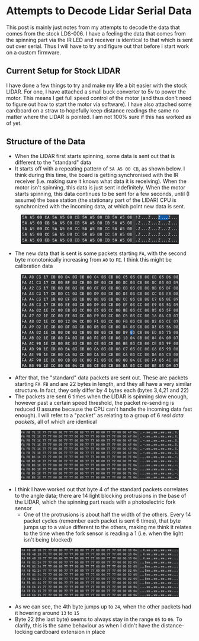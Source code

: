 # Attempts to Decode Lidar Serial Data
This post is mainly just notes from my attempts to decode the data that comes from the stock LDS-006. I have a feeling the data that comes from the spinning part via the IR LED and receiver is identical to that which is sent out over serial. Thus I will have to try and figure out that before I start work on a custom firmware.

## Current Setup for Stock LIDAR
I have done a few things to try and make my life a bit easier with the stock LIDAR. For one, I have attached a small buck converter to 5v to power the motor. This means I get full speed control of the motor (and thus don't need to figure out how to start the motor via software). I have also attached some cardboard on a straw to hopefully keep distance readings the same no matter where the LIDAR is pointed. I am not 100% sure if this has worked as of yet.

## Structure of the Data
- When the LIDAR first starts spinning, some data is sent out that is different to the "standard" data
- It starts off with a repeating pattern of `5A A5 00 CB`, as shown below. I think during this time, the board is getting synchronised with the IR receiver (i.e. making sure it knows what data it is receiving). When the motor isn't spinning, this data is just sent indefinitely. When the motor starts spinning, this data continues to be sent for a few seconds, until (I assume) the base station (the stationary part of the LIDAR) CPU is synchronized with the incoming data, at which point new data is sent.

<figure>
<img width="500" src="../Images/firstData.png" alt="" style="border:1px solid black;"/>
<figcaption style="font-style: italic;">
</figcaption>
</figure>

- The new data that is sent is some packets starting `FA`, with the second byte monotonically increasing from `A0` to `FE`. I think this might be calibration data

<figure>
<img width="500" src="../Images/secondData.png" alt="" style="border:1px solid black;"/>
<figcaption style="font-style: italic;">
</figcaption>
</figure>

- After that, the "standard" data packets are sent out. These are packets starting `FA FB` and are 22 bytes in length, and they all have a very similar structure. In fact, they only differ by 4 bytes each (bytes 3,4,21 and 22)
- The packets are sent 6 times when the LIDAR is spinning slow enough, however past a certain speed threshold, the packet re-sending is reduced (I assume because the CPU can't handle the incoming data fast enough). I will refer to a "packet" as relating to a group of 6 _real data packets_, all of which are identical

<figure>
<img width="700" src="../Images/thirdData.png" alt="" style="border:1px solid black;"/>
<figcaption style="font-style: italic;">
</figcaption>
</figure>

- I think I have worked out that byte 4 of the standard packets correlates to the angle data; there are 14 light blocking protrusions in the base of the LIDAR, which the spinning part reads with a photoelectric fork sensor
  - One of the protrusions is about half the width of the others. Every 14 packet cycles (remember each packet is sent 6 times), that byte jumps up to a value different to the others, making me think it relates to the time when the fork sensor is reading a 1 (i.e. when the light isn't being blocked)

<figure>
<img width="700" src="../Images/forthData.png" alt="" style="border:1px solid black;"/>
<figcaption style="font-style: italic;">
</figcaption>
</figure>

- As we can see, the 4th byte jumps up to `24`, when the other packets had it hovering around `13` to `15`
- Byte 22 (the last byte) seems to always stay in the range `05` to `06`. To clarify, this is the same behaviour as when I didn't have the distance-locking cardboard extension in place